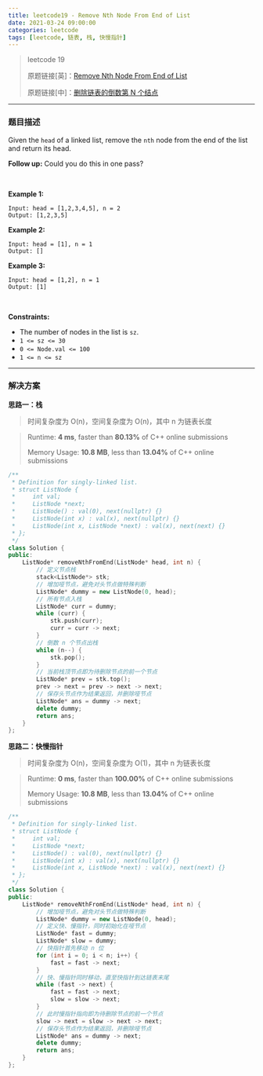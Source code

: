 ```yaml
---
title: leetcode19 - Remove Nth Node From End of List
date: 2021-03-24 09:00:00
categories: leetcode
tags: [leetcode, 链表, 栈, 快慢指针]
---
```


> leetcode 19
>
> 原题链接[英]：[Remove Nth Node From End of List](https://leetcode.com/problems/remove-nth-node-from-end-of-list/)
>
> 原题链接[中]：[删除链表的倒数第 N 个结点](https://leetcode-cn.com/problems/remove-nth-node-from-end-of-list/)

<!--more-->

------

### 题目描述

Given the `head` of a linked list, remove the `nth` node from the end of the list and return its head.

**Follow up:** Could you do this in one pass?

<br/>

**Example 1:**

```
Input: head = [1,2,3,4,5], n = 2
Output: [1,2,3,5]
```

**Example 2:**

```
Input: head = [1], n = 1
Output: []
```

**Example 3:**

```
Input: head = [1,2], n = 1
Output: [1]
```

<br/>

**Constraints:**

- The number of nodes in the list is `sz`.
- `1 <= sz <= 30`
- `0 <= Node.val <= 100`
- `1 <= n <= sz`

------

### 解决方案

**思路一：栈**

> 时间复杂度为 O(n)，空间复杂度为 O(n)，其中 n 为链表长度

> Runtime: **4 ms**, faster than **80.13%** of C++ online submissions
>
> Memory Usage: **10.8 MB**, less than **13.04%** of C++ online submissions

```c++
/**
 * Definition for singly-linked list.
 * struct ListNode {
 *     int val;
 *     ListNode *next;
 *     ListNode() : val(0), next(nullptr) {}
 *     ListNode(int x) : val(x), next(nullptr) {}
 *     ListNode(int x, ListNode *next) : val(x), next(next) {}
 * };
 */
class Solution {
public:
    ListNode* removeNthFromEnd(ListNode* head, int n) {
        // 定义节点栈
        stack<ListNode*> stk;
        // 增加哑节点，避免对头节点做特殊判断
        ListNode* dummy = new ListNode(0, head);
        // 所有节点入栈
        ListNode* curr = dummy;
        while (curr) {
            stk.push(curr);
            curr = curr -> next;
        }
        // 倒数 n 个节点出栈
        while (n--) {
            stk.pop();
        }
        // 当前栈顶节点即为待删除节点的前一个节点
        ListNode* prev = stk.top();
        prev -> next = prev -> next -> next;
        // 保存头节点作为结果返回，并删除哑节点
        ListNode* ans = dummy -> next;
        delete dummy;
        return ans;
    }
};
```

**思路二：快慢指针**

> 时间复杂度为 O(n)，空间复杂度为 O(1)，其中 n 为链表长度

> Runtime: **0 ms**, faster than **100.00%** of C++ online submissions
>
> Memory Usage: **10.8 MB**, less than **13.04%** of C++ online submissions

```c++
/**
 * Definition for singly-linked list.
 * struct ListNode {
 *     int val;
 *     ListNode *next;
 *     ListNode() : val(0), next(nullptr) {}
 *     ListNode(int x) : val(x), next(nullptr) {}
 *     ListNode(int x, ListNode *next) : val(x), next(next) {}
 * };
 */
class Solution {
public:
    ListNode* removeNthFromEnd(ListNode* head, int n) {
        // 增加哑节点，避免对头节点做特殊判断
        ListNode* dummy = new ListNode(0, head);
        // 定义快、慢指针，同时初始化在哑节点
        ListNode* fast = dummy;
        ListNode* slow = dummy;
        // 快指针首先移动 n 位
        for (int i = 0; i < n; i++) {
            fast = fast -> next;
        }
        // 快、慢指针同时移动，直至快指针到达链表末尾
        while (fast -> next) {
            fast = fast -> next;
            slow = slow -> next;
        }
        // 此时慢指针指向即为待删除节点的前一个节点
        slow -> next = slow -> next -> next;
        // 保存头节点作为结果返回，并删除哑节点
        ListNode* ans = dummy -> next;
        delete dummy;
        return ans;
    }
};
```

